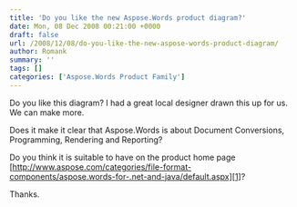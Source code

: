 ```yaml
---
title: 'Do you like the new Aspose.Words product diagram?'
date: Mon, 08 Dec 2008 00:21:00 +0000
draft: false
url: /2008/12/08/do-you-like-the-new-aspose-words-product-diagram/
author: Romank
summary: ''
tags: []
categories: ['Aspose.Words Product Family']
---
```


Do you like this diagram? I had a great local designer drawn this up for us. We can make more.

Does it make it clear that Aspose.Words is about Document Conversions, Programming, Rendering and Reporting?

Do you think it is suitable to have on the product home page [http://www.aspose.com/categories/file-format-components/aspose.words-for-.net-and-java/default.aspx][1]?

Thanks.




[1]: https://docs.aspose.com/display/wordsjava/Home




